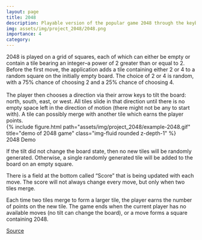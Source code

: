 ```yaml
---
layout: page
title: 2048
description: Playable version of the popular game 2048 through the keyboard and the addition of a score keeper at the bottom of the screen that keeps track of the max score and the current score.
img: assets/img/project_2048/2048.png
importance: 4
category:
---
```


<div class="row">
    <div class="col-sm mt-2 mt-md-0">
        2048 is played on a grid of squares, each of which can either be empty or contain a tile bearing an integer–a power of 2 greater than or equal to 2. Before the first move, the application adds a tile containing either 2 or 4 to a random square on the initially empty board. The choice of 2 or 4 is random, with a 75% chance of choosing 2 and a 25% chance of choosing 4.
        <br>
        <br>
        The player then chooses a direction via their arrow keys to tilt the board: north, south, east, or west. All tiles slide in that direction until there is no empty space left in the direction of motion (there might not be any to start with). A tile can possibly merge with another tile which earns the player points.
    </div>
    <div class="col-sm mt-2 mt-md-0">
            {% include figure.html path="assets/img/project_2048/example-2048.gif" title="demo of 2048 game" class="img-fluid rounded z-depth-1" %}
        <div class="caption"> 
            2048 Demo
        </div>
    </div>
</div>

If the tilt did not change the board state, then no new tiles will be randomly generated. Otherwise, a single randomly generated tile will be added to the board on an empty square.

There is a field at the bottom called “Score” that is being updated with each move. The score will not always change every move, but only when two tiles merge. 

Each time two tiles merge to form a larger tile, the player earns the number of points on the new tile. The game ends when the current player has no available moves (no tilt can change the board), or a move forms a square containing 2048. 

<a href="https://cs61bl.org/su21/projects/game2048/#the-game">Source</a>
